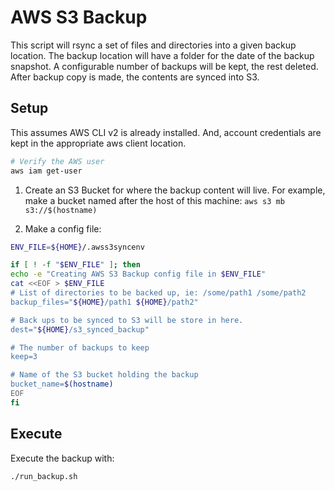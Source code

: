 
# AWS S3 Backup

This script will rsync a set of files and directories into a given backup location.  The backup location will have a folder for the date of the backup snapshot.  A configurable number of backups will be kept, the rest deleted.  After backup copy is made, the contents are synced into S3.


## Setup

This assumes AWS CLI v2 is already installed.  And, account credentials are kept in the appropriate aws client location.

```bash
# Verify the AWS user
aws iam get-user
```

1. Create an S3 Bucket for where the backup content will live.  For example, make a bucket named after the host of this machine:  `aws s3 mb s3://$(hostname)`

2. Make a config file:
```bash
ENV_FILE=${HOME}/.awss3syncenv

if [ ! -f "$ENV_FILE" ]; then
echo -e "Creating AWS S3 Backup config file in $ENV_FILE"
cat <<EOF > $ENV_FILE
# List of directories to be backed up, ie: /some/path1 /some/path2
backup_files="${HOME}/path1 ${HOME}/path2"

# Back ups to be synced to S3 will be store in here.
dest="${HOME}/s3_synced_backup"

# The number of backups to keep
keep=3

# Name of the S3 bucket holding the backup
bucket_name=$(hostname)
EOF
fi
```


## Execute

Execute the backup with:
```bash
./run_backup.sh
```
